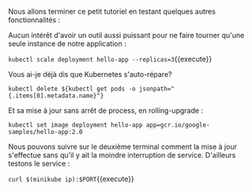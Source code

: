 Nous allons terminer ce petit tutoriel en testant quelques autres fonctionnalités :

Aucun intérêt d'avoir un outil aussi puissant pour ne faire tourner qu'une seule instance de notre application :

`kubectl scale deployment hello-app --replicas=3`{{execute}}

Vous ai-je déjà dis que Kubernetes s'auto-répare?

`kubectl delete ${kubectl get pods -o jsonpath="{.items[0].metadata.name}"}`

Et sa mise à jour sans arrêt de process, en rolling-upgrade :

`kubectl set image deployment hello-app app=gcr.io/google-samples/hello-app:2.0`

Nous pouvons suivre sur le deuxième terminal comment la mise à jour s'effectue sans qu'il y ait la moindre interruption de service. D'ailleurs testons le service :

`curl $(minikube ip):$PORT`{{execute}}
